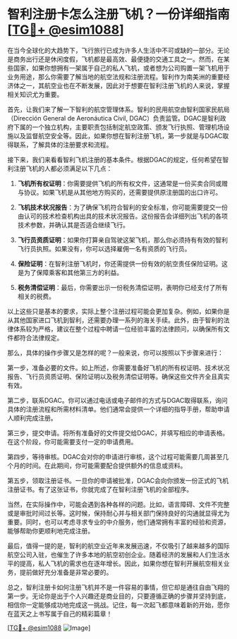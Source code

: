 # 智利注册卡怎么注册飞机？一份详细指南[[TG💪+ @esim1088](https://t.me/s/esim1088)]

在当今全球化的大趋势下，飞行旅行已成为许多人生活中不可或缺的一部分。无论是商务出行还是休闲度假，飞机都是最高效、最便捷的交通工具之一。然而，在某些国家，如果你想拥有一架属于自己的私人飞机，或者想为公司购置一架飞机用于业务用途，那么你需要了解当地的航空法规和注册流程。智利作为南美洲的重要经济体之一，其航空业也在不断发展，因此对于想要在智利注册飞机的人来说，掌握相关知识尤为重要。

首先，让我们来了解一下智利的航空管理体系。智利的民用航空由智利国家民航局（Dirección General de Aeronáutica Civil, DGAC）负责监管。DGAC是智利政府下属的一个独立机构，主要职责包括制定航空政策、颁发飞行执照、管理机场设施以及监督航空安全等。因此，如果你想在智利注册飞机，第一步就是与DGAC取得联系，了解具体的注册要求和流程。

接下来，我们来看看智利飞机注册的基本条件。根据DGAC的规定，任何希望在智利注册飞机的人都必须满足以下几点：

1. **飞机所有权证明**：你需要提供飞机的所有权文件，这通常是一份买卖合同或赠与协议。如果飞机是从其他地方购买的，还需要提供原注册国的出口许可。
   
2. **飞机技术状况报告**：为了确保飞机符合智利的安全标准，你可能需要提交一份由认可的技术检查机构出具的技术状况报告。这份报告会详细列出飞机的各项技术参数，并确认其是否适合继续飞行。

3. **飞行员资质证明**：如果你打算亲自驾驶这架飞机，那么你必须持有有效的智利飞行员执照。如果没有，你可以选择雇佣一名有资质的飞行员。

4. **保险证明**：在智利注册飞机时，你还需提供一份有效的航空责任保险证明。这是为了保障乘客和其他第三方的利益。

5. **税务清偿证明**：最后，你需要出示一份税务清偿证明，表明你已经支付了所有相关的税费。

以上这些只是基本的要求，实际上整个注册过程可能会更加复杂。例如，如果你是从其他国家进口飞机到智利，还需要办理一系列的海关手续。此外，由于智利的法律体系较为严格，建议在整个过程中聘请一位经验丰富的法律顾问，以确保所有文件都符合法律规定。

那么，具体的操作步骤又是怎样的呢？一般来说，你可以按照以下步骤来进行：

第一步，准备必要的文件。如上所述，你需要准备好飞机的所有权证明、技术状况报告、飞行员资质证明、保险证明以及税务清偿证明等。确保这些文件齐全且真实有效。

第二步，联系DGAC。你可以通过电话或电子邮件的方式与DGAC取得联系，询问具体的注册流程和所需材料清单。他们通常会提供一个详细的指导手册，帮助申请人顺利完成注册。

第三步，提交申请。将所有准备好的文件提交给DGAC，并填写相应的申请表格。在这个阶段，你可能需要支付一定的申请费用。

第四步，等待审核。DGAC会对你的申请进行审核，这个过程可能需要几周甚至几个月的时间。在此期间，你可能需要配合提供额外的信息或资料。

第五步，领取注册证书。一旦你的申请被批准，DGAC会向你颁发一份正式的飞机注册证书。有了这张证书，你就完成了在智利注册飞机的全部程序。

当然，在实际操作中，可能会遇到各种各样的问题。比如，语言障碍、文件不完整或是审批时间过长等。这时候，保持耐心并与相关部门保持良好的沟通就显得尤为重要。同时，也可以考虑寻求专业的中介服务，他们通常拥有丰富的经验和资源，能够帮助你更顺利地完成注册。

最后，值得一提的是，智利的航空业近年来发展迅速，不仅吸引了越来越多的国际航空公司入驻，也催生了许多本地的航空初创企业。随着经济的发展和人们生活水平的提高，私人飞机的需求也在逐年增长。因此，如果你想在智利开展航空相关业务，提前做好充分准备是非常必要的。

总之，智利注册卡如何注册飞机并不是一件容易的事情，但它却是通往自由飞翔的第一步。无论你是出于个人兴趣还是商业目的，只要遵循正确的步骤并坚持到底，相信你一定能够成功地完成这一挑战。记住，每一次起飞都意味着新的开始，愿你在蓝天之上书写属于自己的精彩篇章！

[[TG💪+ @esim1088](https://t.me/s/esim1088) ![Image](https://i.postimg.cc/4NQfJmqS/Snipaste-2025-05-13-00-14-12.png)]